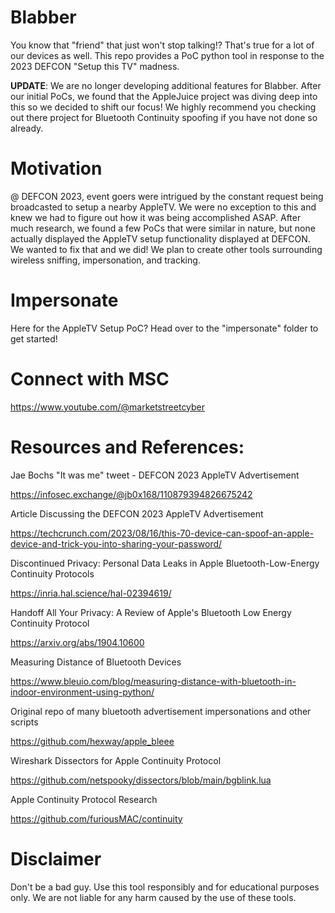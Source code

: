 # Blabber
You know that "friend" that just won't stop talking!? That's true for a lot of our devices as well. This repo provides a PoC python tool in response to the 2023 DEFCON "Setup this TV" madness.

**UPDATE**: We are no longer developing additional features for Blabber. After our initial PoCs, we found that the AppleJuice project was diving deep into this so we decided to shift our focus! We highly recommend you checking out there project for Bluetooth Continuity spoofing if you have not done so already.

# Motivation
@ DEFCON 2023, event goers were intrigued by the constant request being broadcasted to setup a nearby AppleTV. We were no exception to this and knew we had to figure out how it was being accomplished ASAP. After much research, we found a few PoCs that were similar in nature, but none actually displayed the AppleTV setup functionality displayed at DEFCON. We wanted to fix that and we did! We plan to create other tools surrounding wireless sniffing, impersonation, and tracking.

# Impersonate

Here for the AppleTV Setup PoC? Head over to the "impersonate" folder to get started!

# Connect with MSC
https://www.youtube.com/@marketstreetcyber

# Resources and References:
Jae Bochs "It was me" tweet - DEFCON 2023 AppleTV Advertisement

https://infosec.exchange/@jb0x168/110879394826675242

Article Discussing the DEFCON 2023 AppleTV Advertisement 

https://techcrunch.com/2023/08/16/this-70-device-can-spoof-an-apple-device-and-trick-you-into-sharing-your-password/

Discontinued Privacy: Personal Data Leaks in Apple Bluetooth-Low-Energy Continuity Protocols

https://inria.hal.science/hal-02394619/

Handoff All Your Privacy: A Review of Apple's Bluetooth Low Energy Continuity Protocol

https://arxiv.org/abs/1904.10600

Measuring Distance of Bluetooth Devices

https://www.bleuio.com/blog/measuring-distance-with-bluetooth-in-indoor-environment-using-python/

Original repo of many bluetooth advertisement impersonations and other scripts

https://github.com/hexway/apple_bleee

Wireshark Dissectors for Apple Continuity Protocol

https://github.com/netspooky/dissectors/blob/main/bgblink.lua

Apple Continuity Protocol Research

https://github.com/furiousMAC/continuity

# Disclaimer
Don't be a bad guy. Use this tool responsibly and for educational purposes only. We are not liable for any harm caused by the use of these tools.
